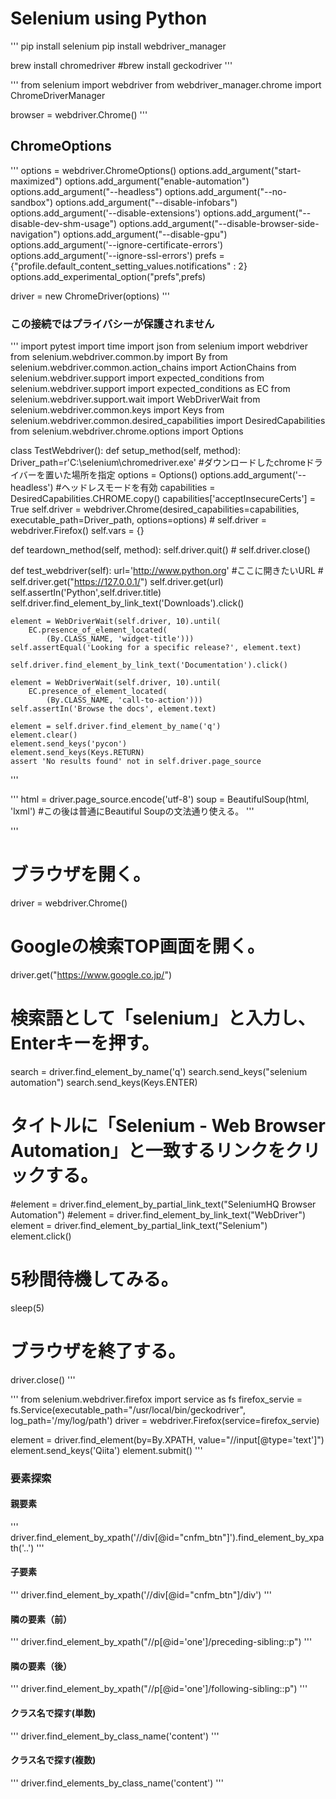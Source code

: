 # Selenium using Python

'''
pip install selenium
pip install webdriver_manager

brew install chromedriver
#brew install geckodriver
'''

'''
from selenium import webdriver
from webdriver_manager.chrome import ChromeDriverManager

browser = webdriver.Chrome()
'''

## ChromeOptions
'''
options = webdriver.ChromeOptions()
options.add_argument("start-maximized")
options.add_argument("enable-automation")
options.add_argument("--headless")
options.add_argument("--no-sandbox")
options.add_argument("--disable-infobars")
options.add_argument('--disable-extensions')
options.add_argument("--disable-dev-shm-usage")
options.add_argument("--disable-browser-side-navigation")
options.add_argument("--disable-gpu")
options.add_argument('--ignore-certificate-errors')
options.add_argument('--ignore-ssl-errors')
prefs = {"profile.default_content_setting_values.notifications" : 2}
options.add_experimental_option("prefs",prefs)

driver = new ChromeDriver(options)
'''


### この接続ではプライバシーが保護されません
'''
import pytest
import time
import json
from selenium import webdriver
from selenium.webdriver.common.by import By
from selenium.webdriver.common.action_chains import ActionChains
from selenium.webdriver.support import expected_conditions
from selenium.webdriver.support import expected_conditions as EC
from selenium.webdriver.support.wait import WebDriverWait
from selenium.webdriver.common.keys import Keys
from selenium.webdriver.common.desired_capabilities import DesiredCapabilities
from selenium.webdriver.chrome.options import Options

class TestWebdriver():
  def setup_method(self, method):
    Driver_path=r'C:\selenium\chromedriver.exe' #ダウンロードしたchromeドライバーを置いた場所を指定
    options = Options()
    options.add_argument('--headless') #ヘッドレスモードを有効
    capabilities = DesiredCapabilities.CHROME.copy()
    capabilities['acceptInsecureCerts'] = True
    self.driver = webdriver.Chrome(desired_capabilities=capabilities, executable_path=Driver_path, options=options)
    # self.driver = webdriver.Firefox()
    self.vars = {}

  def teardown_method(self, method):
    self.driver.quit()
    # self.driver.close()

  def test_webdriver(self):
    url='http://www.python.org' #ここに開きたいURL
    # self.driver.get("https://127.0.0.1/")
    self.driver.get(url)
    self.assertIn('Python',self.driver.title)
    self.driver.find_element_by_link_text('Downloads').click()

    element = WebDriverWait(self.driver, 10).until(
        EC.presence_of_element_located(
            (By.CLASS_NAME, 'widget-title')))
    self.assertEqual('Looking for a specific release?', element.text)

    self.driver.find_element_by_link_text('Documentation').click()

    element = WebDriverWait(self.driver, 10).until(
        EC.presence_of_element_located(
            (By.CLASS_NAME, 'call-to-action')))
    self.assertIn('Browse the docs', element.text)

    element = self.driver.find_element_by_name('q')
    element.clear()
    element.send_keys('pycon')
    element.send_keys(Keys.RETURN)
    assert 'No results found' not in self.driver.page_source
'''

'''
html = driver.page_source.encode('utf-8')
soup = BeautifulSoup(html, 'lxml')
#この後は普通にBeautiful Soupの文法通り使える。
'''

'''
# ブラウザを開く。
driver = webdriver.Chrome()
# Googleの検索TOP画面を開く。
driver.get("https://www.google.co.jp/")

# 検索語として「selenium」と入力し、Enterキーを押す。
search = driver.find_element_by_name('q') 
search.send_keys("selenium automation")
search.send_keys(Keys.ENTER)
# タイトルに「Selenium - Web Browser Automation」と一致するリンクをクリックする。
#element = driver.find_element_by_partial_link_text("SeleniumHQ Browser Automation")
#element = driver.find_element_by_link_text("WebDriver")
element = driver.find_element_by_partial_link_text("Selenium")
element.click()

# 5秒間待機してみる。
sleep(5)
# ブラウザを終了する。
driver.close()
'''

'''
from selenium.webdriver.firefox import service as fs
firefox_servie = fs.Service(executable_path="/usr/local/bin/geckodriver", log_path='/my/log/path')
driver = webdriver.Firefox(service=firefox_servie)

element = driver.find_element(by=By.XPATH, value="//input[@type='text']")
element.send_keys('Qiita')
element.submit()
'''

### 要素探索
#### 親要素
'''
driver.find_element_by_xpath('//div[@id="cnfm_btn"]').find_element_by_xpath('..')
'''
#### 子要素
'''
driver.find_element_by_xpath('//div[@id="cnfm_btn"]/div')
'''
#### 隣の要素（前）
'''
driver.find_element_by_xpath("//p[@id='one']/preceding-sibling::p")
'''
#### 隣の要素（後）
'''
driver.find_element_by_xpath("//p[@id='one']/following-sibling::p")
'''
#### クラス名で探す(単数)
'''
driver.find_element_by_class_name('content')
'''
#### クラス名で探す(複数)
'''
driver.find_elements_by_class_name('content')
'''
